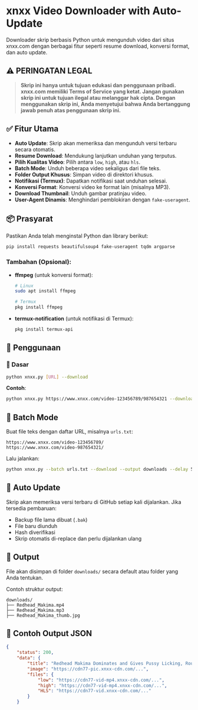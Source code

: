 # xnxx Video Downloader with Auto-Update

Downloader skrip berbasis Python untuk mengunduh video dari situs xnxx.com dengan berbagai fitur seperti resume download, konversi format, dan auto update.

## ⚠️ PERINGATAN LEGAL

> **Skrip ini hanya untuk tujuan edukasi dan penggunaan pribadi. xnxx.com memiliki Terms of Service yang ketat. Jangan gunakan skrip ini untuk tujuan ilegal atau melanggar hak cipta. Dengan menggunakan skrip ini, Anda menyetujui bahwa Anda bertanggung jawab penuh atas penggunaan skrip ini.**

## ✅ Fitur Utama

- **Auto Update**: Skrip akan memeriksa dan mengunduh versi terbaru secara otomatis.
- **Resume Download**: Mendukung lanjutkan unduhan yang terputus.
- **Pilih Kualitas Video**: Pilih antara `low`, `high`, atau `hls`.
- **Batch Mode**: Unduh beberapa video sekaligus dari file teks.
- **Folder Output Khusus**: Simpan video di direktori khusus.
- **Notifikasi (Termux)**: Dapatkan notifikasi saat unduhan selesai.
- **Konversi Format**: Konversi video ke format lain (misalnya MP3).
- **Download Thumbnail**: Unduh gambar pratinjau video.
- **User-Agent Dinamis**: Menghindari pemblokiran dengan `fake-useragent`.

## 📦 Prasyarat

Pastikan Anda telah menginstal Python dan library berikut:

```bash
pip install requests beautifulsoup4 fake-useragent tqdm argparse
```

### Tambahan (Opsional):
- **ffmpeg** (untuk konversi format):
  ```bash
  # Linux
  sudo apt install ffmpeg

  # Termux
  pkg install ffmpeg
  ```

- **termux-notification** (untuk notifikasi di Termux):
  ```bash
  pkg install termux-api
  ```

## 🔧 Penggunaan

### 🔹 Dasar

```bash
python xnxx.py [URL] --download
```

**Contoh**:
```bash
python xnxx.py https://www.xnxx.com/video-123456789/987654321 --download
```

## 📁 Batch Mode

Buat file teks dengan daftar URL, misalnya `urls.txt`:

```
https://www.xnxx.com/video-123456789/
https://www.xnxx.com/video-987654321/
```

Lalu jalankan:

```bash
python xnxx.py --batch urls.txt --download --output downloads --delay 5
```

## 🔁 Auto Update

Skrip akan memeriksa versi terbaru di GitHub setiap kali dijalankan. Jika tersedia pembaruan:

- Backup file lama dibuat (`.bak`)
- File baru diunduh
- Hash diverifikasi
- Skrip otomatis di-replace dan perlu dijalankan ulang

## 📁 Output

File akan disimpan di folder `downloads/` secara default atau folder yang Anda tentukan.

Contoh struktur output:

```
downloads/
├── Redhead_Makima.mp4
├── Redhead_Makima.mp3
├── Redhead_Makima_thumb.jpg
```

## 📝 Contoh Output JSON

```json
{
    "status": 200,
    "data": {
        "title": "Redhead Makima Dominates and Gives Pussy Licking, Rough Fucking and Dirty Talk - Cosplay from Chainsaw Man",
        "image": "https://cdn77-pic.xnxx-cdn.com/...",
        "files": {
            "low": "https://cdn77-vid-mp4.xnxx-cdn.com/...",
            "high": "https://cdn77-vid-mp4.xnxx-cdn.com/...",
            "HLS": "https://cdn77-vid.xnxx-cdn.com/..."
        }
    }
```
